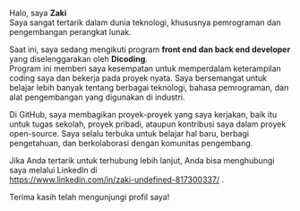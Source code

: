 Halo, saya **Zaki** <BR>Saya sangat tertarik dalam dunia teknologi, khususnya pemrograman dan pengembangan perangkat lunak.

Saat ini, saya sedang mengikuti program **front end dan back end developer** yang diselenggarakan oleh **Dicoding**. <BR>Program ini memberi saya kesempatan untuk memperdalam keterampilan coding saya dan bekerja pada proyek nyata. Saya bersemangat untuk belajar lebih banyak tentang berbagai teknologi, bahasa pemrograman, dan alat pengembangan yang digunakan di industri.

Di GitHub, saya membagikan proyek-proyek yang saya kerjakan, baik itu untuk tugas sekolah, proyek pribadi, ataupun kontribusi saya dalam proyek open-source. Saya selalu terbuka untuk belajar hal baru, berbagi pengetahuan, dan berkolaborasi dengan komunitas pengembang.

Jika Anda tertarik untuk terhubung lebih lanjut, Anda bisa menghubungi saya melalui LinkedIn di<br> https://www.linkedin.com/in/zaki-undefined-817300337/ .

Terima kasih telah mengunjungi profil saya!
